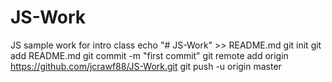 # JS-Work
JS sample work for intro class
echo "# JS-Work" >> README.md
git init
git add README.md
git commit -m "first commit"
git remote add origin https://github.com/jcrawf88/JS-Work.git
git push -u origin master
